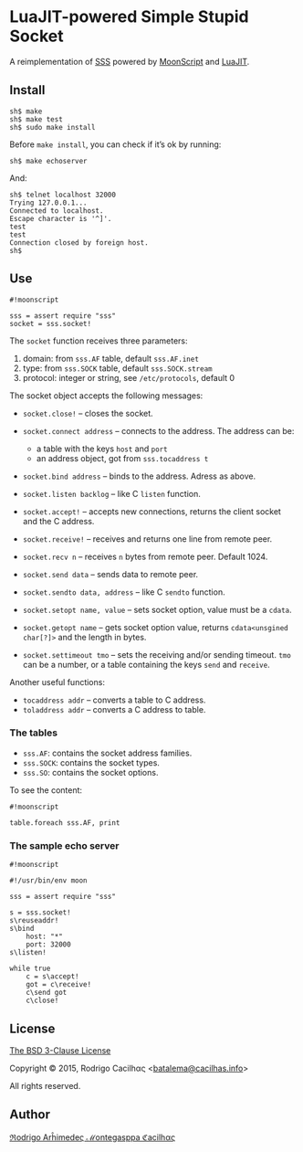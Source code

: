 # LuaJIT-powered Simple Stupid Socket

A reimplementation of [SSS](https://bitbucket.org/cacilhas/sss) powered by
[MoonScript](http://moonscript.org/) and [LuaJIT](http://luajit.org).


## Install

```
sh$ make
sh$ make test
sh$ sudo make install
```

Before `make install`, you can check if it’s ok by running:

```
sh$ make echoserver
```

And:

```
sh$ telnet localhost 32000
Trying 127.0.0.1...
Connected to localhost.
Escape character is '^]'.
test
test
Connection closed by foreign host.
sh$
```


## Use

```
#!moonscript

sss = assert require "sss"
socket = sss.socket!
```

The `socket` function receives three parameters:

1. domain: from `sss.AF` table, default `sss.AF.inet`
2. type: from `sss.SOCK` table, default `sss.SOCK.stream`
3. protocol: integer or string, see `/etc/protocols`, default 0

The socket object accepts the following messages:

* `socket.close!` – closes the socket.

* `socket.connect address` – connects to the address. The address can be:
	- a table with the keys `host` and `port`
	- an address object, got from `sss.tocaddress t`

* `socket.bind address` – binds to the address. Adress as above.

* `socket.listen backlog` – like C `listen` function.

* `socket.accept!` – accepts new connections, returns the client socket and the
  C address.

* `socket.receive!` – receives and returns one line from remote peer.

* `socket.recv n` – receives `n` bytes from remote peer. Default 1024.

* `socket.send data` – sends data to remote peer.

* `socket.sendto data, address` – like C `sendto` function.

* `socket.setopt name, value` – sets socket option, value must be a `cdata`.

* `socket.getopt name` – gets socket option value, returns
  `cdata<unsgined char[?]>` and the length in bytes.

* `socket.settimeout tmo` – sets the receiving and/or sending timeout. `tmo`
  can be a number, or a table containing the keys `send` and `receive`.


Another useful functions:

* `tocaddress addr` – converts a table to C address.
* `toladdress addr` – converts a C address to table.


### The tables

* `sss.AF`: contains the socket address families.
* `sss.SOCK`: contains the socket types.
* `sss.SO`: contains the socket options.

To see the content:

```
#!moonscript

table.foreach sss.AF, print
```


### The sample echo server

```
#!moonscript

#!/usr/bin/env moon

sss = assert require "sss"

s = sss.socket!
s\reuseaddr!
s\bind
    host: "*"
    port: 32000
s\listen!

while true
    c = s\accept!
    got = c\receive!
    c\send got
    c\close!
```


## License

[The BSD 3-Clause License](http://opensource.org/licenses/BSD-3-Clause)

Copyright © 2015, Rodrigo Cacilhας \<batalema@cacilhas.info>

All rights reserved.


## Author

[ℜodrigo Arĥimedeς ℳontegasppa ℭacilhας](mailto:batalema@cacilhas.info)
